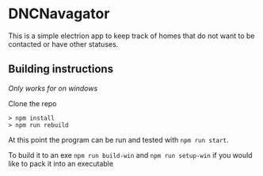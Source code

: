 # DNCNavagator

This is a simple electrion app to keep track of homes that do not want to be contacted or have other statuses.


## Building instructions
*Only works for on windows*

Clone the repo
```
> npm install
> npm run rebuild
```

At this point the program can be run and tested with ```npm run start```.

To build it to an exe ```npm run build-win``` and ```npm run setup-win``` if you would like to pack it into an executable
